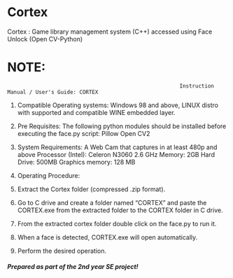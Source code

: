# Cortex
Cortex : Game library management system (C++) accessed using Face Unlock (Open CV-Python)

# NOTE: 
                                                           Instruction Manual / User's Guide: CORTEX

1) Compatible Operating systems: Windows 98 and above, LINUX distro with supported and compatible WINE embedded layer.

2) Pre Requisites:
The following python modules should be installed before executing the face.py script:
Pillow
Open CV2

3) System Requirements: 
A Web Cam that captures in at least 480p and above
Processor (Intel): Celeron N3060 2.6 GHz 
Memory: 2GB 
Hard Drive: 500MB 
Graphics memory: 128 MB 

4) Operating Procedure:
1) Extract the Cortex folder (compressed .zip format).
2) Go to C drive and create a folder named “CORTEX” and paste the CORTEX.exe from the extracted folder to the CORTEX folder in C drive.
2)  From the extracted cortex folder double click on the face.py to run it.
3) When a face is detected, CORTEX.exe will open automatically.
4) Perform the desired operation.

##### Prepared as part of the 2nd year SE project!
